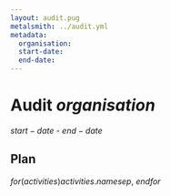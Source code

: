 ```yaml
---
layout: audit.pug
metalsmith: ../audit.yml
metadata:
  organisation:
  start-date:
  end-date:
---
```


# Audit $organisation$
$start-date$ - $end-date$

## Plan

$for(activities)$$activities.name$$sep$, $endfor$
